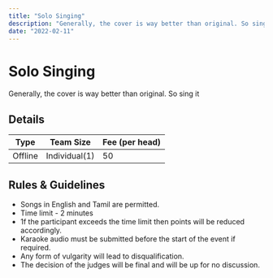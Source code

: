 ```yaml
---
title: "Solo Singing"
description: "Generally, the cover is way better than original. So sing it."
date: "2022-02-11"
---
```


# Solo Singing

Generally, the cover is way better than original. So sing it

## Details

| Type    | Team Size     | Fee (per head) |
| ------- | ------------- | -------------- |
| Offline | Individual(1) | 50             |

## Rules & Guidelines

-   Songs in English and Tamil are permitted.
-   Time limit - 2 minutes
-   1f the participant exceeds the time limit then points will be reduced accordingly.
-   Karaoke audio must be submitted before the start of the event if required.
-   Any form of vulgarity will lead to disqualification.
-   The decision of the judges will be final and will be up for no discussion.
